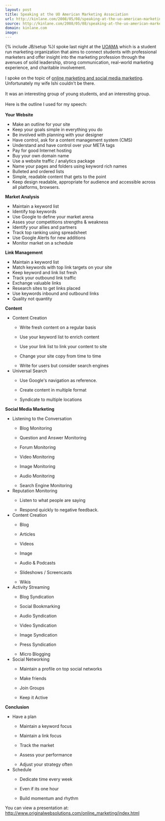 ```yaml
---
layout: post
title: Speaking at the UO American Marketing Association
url: http://kinlane.com/2008/05/08/speaking-at-the-uo-american-marketing-association/
source: http://kinlane.com/2008/05/08/speaking-at-the-uo-american-marketing-association/
domain: kinlane.com
image: 
---
```

{% include JB/setup %}I spoke last night at the <a href="http://ama.uoregon.edu/">UOAMA</a> which is a student run marketing organization that aims to connect students with professional marketers and offer insight into the marketing profession through the avenues of solid leadership, strong communication, real-world marketing experience, and charitable involvement.<br /><br />I spoke on the topic of <a href="http://www.socialmediasquad.com/">online marketing and social media marketing</a>.  Unfortunately my wife Ishi couldn't be there.<br /><br />It was an interesting group of young students, and an interesting group.<br /><br />Here is the outline I used for my speech:<br /><br /><span style="font-weight: bold;">Your Website</span><br /><ul class="mainlist"><li>Make an outline for your site</li><li>Keep your goals simple in everything you do</li><li>Be involved with planning with your designer</li><li>Have control, ask for a content management system (CMS)</li><li>Understand and have control over your META tags</li><li>Pay for good Internet hosting</li><li>Buy your own domain name</li><li>Use a website traffic / analytics package</li><li>Name your pages and folders using keyword rich names</li><li>Bulleted and ordered lists</li><li>Simple, readable content that gets to the point</li><li>Keep design readable, appropriate for audience and accessible across all platforms, browsers.<br /></li></ul><span style="font-weight: bold;">Market Analysis</span><br /><ul class="mainlist"><li>Maintain a keyword list</li><li>Identify top keywords</li><li>Use Google to define your market arena</li><li>Asses your competitions strengths &amp; weakness</li><li>Identify your allies and partners</li><li>Track top ranking using spreadsheet</li><li>Use Google Alerts for new additions</li><li>Monitor market on a schedule<br /></li></ul><span style="font-weight: bold;">Link Management</span><br /><ul class="mainlist"><li>Maintain a keyword list</li><li>Match keywords with top link targets on your site</li><li>Keep keyword and link list fresh</li><li>Track your outbound link traffic</li><li>Exchange valuable links</li><li>Research sites to get links placed</li><li>Use keywords inbound and outbound links</li><li>Quality not quantity<br /></li></ul><span style="font-weight: bold;">Content<br /></span><ul class="mainlist"><li>Content Creation</li><ul class="mainlist"><li>Write fresh content on a regular basis</li></ul><ul class="mainlist"><li>Use your keyword list to enrich content</li></ul><ul class="mainlist"><li>Use your link list to link your content to site</li></ul><ul class="mainlist"><li>Change your site copy from time to time</li></ul><ul class="mainlist"><li>Write for users but consider search engines</li></ul><li>Universal Search</li><ul class="mainlist"><li>Use Google's navigation as reference.</li></ul><ul class="mainlist"><li>Create content in multiple format</li></ul><ul class="mainlist"><li>Syndicate to multiple locations<br /></li></ul></ul> <span style="font-weight: bold;">Social Media Marketing</span><br /><ul class="mainlist"><li>Listening to the Conversation</li><ul class="mainlist"><li>Blog Monitoring </li></ul><ul class="mainlist"><li>Question and Answer Monitoring </li></ul><ul class="mainlist"><li>Forum Monitoring </li></ul><ul class="mainlist"><li>Video Monitoring</li></ul><ul class="mainlist"><li>Image Monitoring</li></ul><ul class="mainlist"><li>Audio Monitoring</li></ul><ul class="mainlist"><li>Search Engine Monitoring </li></ul><li>Reputation Monitoring</li><ul class="mainlist"><li>Listen to what people are saying</li></ul><ul class="mainlist"><li>Respond quickly to negative feedback.</li></ul><li>Content Creation</li><ul class="mainlist"><li>Blog</li></ul><ul class="mainlist"><li>Articles</li></ul><ul class="mainlist"><li>Videos</li></ul><ul class="mainlist"><li>Image</li></ul><ul class="mainlist"><li>Audio &amp; Podcasts</li></ul><ul class="mainlist"><li>Slideshows / Screencasts</li></ul><ul class="mainlist"><li>Wikis </li></ul><li>Activity Streaming</li><ul class="mainlist"><li>Blog Syndication</li></ul><ul class="mainlist"><li>Social Bookmarking</li></ul><ul class="mainlist"><li>Audio Syndication</li></ul><ul class="mainlist"><li>Video Syndication</li></ul><ul class="mainlist"><li>Image Syndication</li></ul><ul class="mainlist"><li>Press Syndication</li></ul><ul class="mainlist"><li>Micro Blogging</li></ul><li>Social Networking</li><ul class="mainlist"><li>Maintain a profile on top social networks</li></ul><ul class="mainlist"><li>Make friends</li></ul><ul class="mainlist"><li>Join Groups</li></ul><ul class="mainlist"><li>Keep it Active<br /></li></ul></ul><span style="font-weight: bold;">Conclusion</span><br /><ul class="mainlist"><li>Have a plan</li><ul class="mainlist"><li>Maintain a keyword focus</li></ul><ul class="mainlist"><li>Maintain a link focus</li></ul><ul class="mainlist"><li>Track the market</li></ul><ul class="mainlist"><li>Assess your performance</li></ul><ul class="mainlist"><li>Adjust your strategy often</li></ul><li>Schedule</li><ul class="mainlist"><li>Dedicate time every week</li></ul><ul class="mainlist"><li>Even if its one hour</li></ul><ul class="mainlist"><li>Build momentum and rhythm<br /></li></ul></ul>You can view a presentation at: http://www.originalwebsolutions.com/online_marketing/index.html